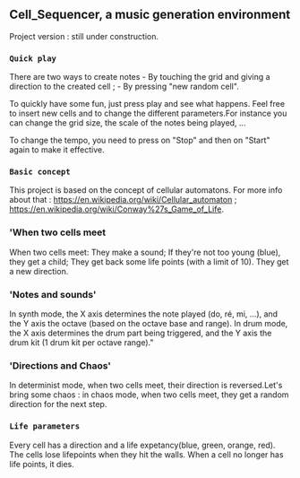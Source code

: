 ## Cell_Sequencer, a music generation environment

Project version : still under construction.

### `Quick play`

There are two ways to create notes - By touching the grid and giving a direction to the created cell ; - By pressing "new random cell".

To quickly have some fun, just press play and see what happens.
Feel free to insert new cells and to change the different parameters.For instance you can change the grid size, the scale of the notes being played, ...

To change the tempo, you need to press on "Stop" and then on "Start" again to make it effective.

### `Basic concept`

This project is based on the concept of cellular automatons.
For more info about that :
https://en.wikipedia.org/wiki/Cellular_automaton ;
https://en.wikipedia.org/wiki/Conway%27s_Game_of_Life.

### 'When two cells meet

When two cells meet:
They make a sound;
If they're not too young (blue), they get a child;
They get back some life points (with a limit of 10).
They get a new direction.

### 'Notes and sounds'

In synth mode, the X axis determines the note played (do, ré, mi, ...), and the Y axis the octave (based on the octave base and range).
In drum mode, the X axis determines the drum part being triggered, and the Y axis the drum kit (1 drum kit per octave range)."

### 'Directions and Chaos'

In determinist mode, when two cells meet, their direction is reversed.Let's bring some chaos : in chaos mode, when two cells meet, they get a random direction for the next step.

### `Life parameters`

Every cell has a direction and a life expetancy(blue, green, orange, red). The cells lose lifepoints when they hit the walls. When a cell no longer has life points, it dies.
